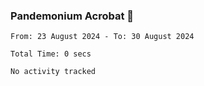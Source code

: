 ### Pandemonium Acrobat 🤸

<!--START_SECTION:waka-->

```all_time
From: 23 August 2024 - To: 30 August 2024

Total Time: 0 secs

No activity tracked
```

<!--END_SECTION:waka-->
